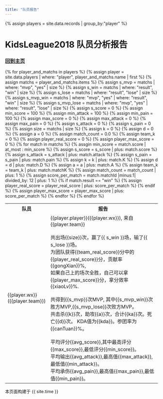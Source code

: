 ```yaml
---
title: "队员报告"
---
```


{% assign players = site.data.records | group_by:"player" %}

# KidsLeague2018 队员分析报告
### [回到主页](index.html)


<table>
  <tr>
    <th>队员</th>
    <th>报告</th>
  </tr>
  {% for player_and_matchs in players %}
  {% assign player = site.data.players | where: "player", player_and_matchs.name | first %}
  {% assign matchs = player_and_matchs.items %}
  {% assign s_mvp = matchs | where: "mvp", "yes" | size %}
  {% assign s_win = matchs | where: "result", "win" | size %}
  {% assign s_lose = matchs | where: "result", "lose" | size %}
  {% assign s_mvp_win = matchs | where: "mvp", "yes" | where: "result", "win"  | size %}
  {% assign s_mvp_lose = matchs | where: "mvp", "yes" | where: "result", "lose"  | size %}
  {% assign s_score = 0 %}
  {% assign min_score = 100 %}
  {% assign min_attack = 100 %}
  {% assign min_pain = 100 %}
  {% assign max_score = 0 %}
  {% assign max_attack = 0 %}
  {% assign max_pain = 0 %}
  {% assign s_attack = 0 %}
  {% assign s_pain = 0 %}
  {% assign size = matchs | size %}
  {% assign k = 0 %}
  {% assign d = 0 %}
  {% assign a = 0 %}
  {% assign match_count = 0.0 %}
  {% assign team_k = 0 %}  
  {% assign player_real_score = 0 %}
  {% assign player_max_score = 0 %}
  {% for match in matchs %}  
    {% assgin min_score = match.score | at_most : min_score %}
    {% assign s_score = s_score | plus: match.score  %}
    {% assign s_attack = s_attack | plus: match.attack %}
    {% assign s_pain = s_pain | plus: match.pain %}
    {% assign k = k | plus: match.K %}
    {% assign d = d | plus: match.D %}
    {% assign a = a | plus: match.A %}
    {% assign team_k = team_k | plus: match.matchK %}
    {% assign match_count = match_count | plus: 1 %}
    {% assign score_per_match = match.matchId |minus:1| divided_by: 12 | plus: 1 %}
    {% if match.result == "win" %}
      {% assign player_real_score = player_real_score | plus: score_per_match %}
    {% endif %}
    {% assign player_max_score = player_max_score | plus: score_per_match %}
  {% endfor %}
  <tr>
    <td>  {{player.wx}}  <br>  ({{player.team}}) </td>  
    <td>  
{{player.player}}({{player.wx}}), 来自{{player.team}}
<br>
<br>共出场{{size}}次，赢了{{ s_win }}场，输了{{ s_lose }}场。
<br>为团队获得{{team_real_score}}分中的{{player_real_score}}分，贡献率{{gongXian}}%,
<br>如果自己上的场次全胜，自己可以拿{{player_max_score}}分，拿分效率{{xiaoLv}}%.
<br>
<br>共得到{{s_mvp}}次MVP, 其中{{s_mvp_win}}次胜方MVP,{{s_mvp_lose}}次败方MVP。
<br>共击杀{{k}}次，助攻{{a}}次，合计{{ka}}次。死亡{{d}}次。 KDA值为{{kda}}。参团率为{{canTuan}}%。
<br>
<br>平均评分{{avg_score}},其中最高评分{{max_score}},最低评分{{min_score}}。
<br>平均输出{{avg_attack}},最高值{{max_attack}},最低值{{min_attack}}。
<br>平均承伤{{avg_pain}},最高值{{max_pain}},最低值{{min_pain}}。 
    </td>
  </tr>
  {% endfor %}
</table>


本页面构建于 {{ site.time }}
